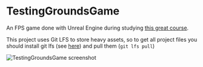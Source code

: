 # TestingGroundsGame
An FPS game done with Unreal Engine during studying [this great course](https://www.udemy.com/unrealcourse/).

This project uses Git LFS to store heavy assets, so to get all project files you should install git lfs (see [here](https://github.com/git-lfs/git-lfs/wiki/Installation))
and pull them (``` git lfs pull ```)

![TestingGroundsGame screenshot](https://andyps.github.io/images/testingGroundsGameScreenshot.png)
